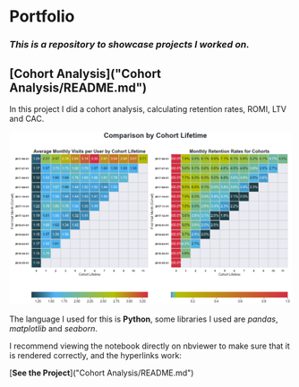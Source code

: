 # Portfolio
### *This is a repository to showcase projects I worked on.*

## [Cohort Analysis]("Cohort Analysis/README.md")

In this project I did a cohort analysis, calculating retention rates, ROMI, LTV and CAC.

<img src="Cohort Analysis/Cohort_Analysis.png">

The language I used for this is **Python**, some libraries I used are *pandas*, *matplotlib* and *seaborn*.

I recommend viewing the notebook directly on nbviewer to make sure that it is rendered correctly, and the hyperlinks work:

[**See the Project**]("Cohort Analysis/README.md")

